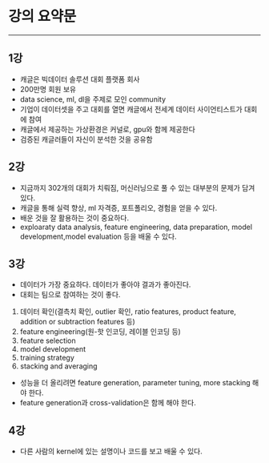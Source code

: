 # 강의 요약문
-----------
## 1강
- 캐글은 빅데이터 솔루션 대회 플랫폼 회사
- 200만명 회원 보유
- data science, ml, dl을 주제로 모인 community
- 기업이 데이터셋을 주고 대회를 열면 캐글에서 전세계 데이터 사이언티스트가 대회에 참여
- 캐글에서 제공하는 가상환경은 커널로, gpu와 함께 제공한다
- 검증된 캐글러들이 자신이 분석한 것을 공유함

## 2강
- 지금까지 302개의 대회가 치뤄짐, 머신러닝으로 풀 수 있는 대부분의 문제가 담겨 있다.
- 캐글을 통해 실력 향상, ml 자격증, 포트폴리오, 경험을 얻을 수 있다.
- 배운 것을 잘 활용하는 것이 중요하다.
- exploaraty data analysis, feature engineering, data preparation, model development,model evaluation 등을 배울 수 있다.

## 3강
- 데이터가 가장 중요하다. 데이터가 좋아야 결과가 좋아진다.
- 대회는 팀으로 참여하는 것이 좋다.
1. 데이터 확인(결측치 확인, outlier 확인, ratio features, product feature, addition or subtraction features 등)
2. feature engineering(원-핫 인코딩, 레이블 인코딩 등)
3. feature selection
4. model development
5. training strategy
6. stacking and averaging
- 성능을 더 올리려면 feature generation, parameter tuning, more stacking 해야 한다.
- feature generation과 cross-validation은 함께 해야 한다.

## 4강
- 다른 사람의 kernel에 있는 설명이나 코드를 보고 배울 수 있다.
